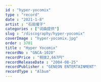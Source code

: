 ```yaml
---
id : "hyper-yocomix"
type : "record"
date : "2021-1-8"
artist : "石田燿子"
categories : ["词曲提供"]
slug : "/discography/hyper-yocomix"
coverImage : "hyper-yocomix.jpg"
order : 3701
title : "Hyper Yocomix"
recordNo : "GNCA-1020"
recordPrice : "税抜2,667円"
recordReleaseDate : "2004-08-25"
recordPublisher : "GENEON ENTERTAINMENT"
recordType : "Album"
---
```



